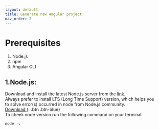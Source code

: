 ```yaml
---
layout: default
title: Generate new Angular project
nav_order: 2
---
```

# Prerequisites
1. Node.js
2. npm
3. Angular CLI

## 1.Node.js:
Download and install the latest Node.js server from the [link](https://nodejs.org/).  
Always prefer to install LTS (Long Time Support) version, which helps you to solve error(s) occurred in node from Node.js community.  
[Download ](https://nodejs.org/){: .btn .btn-blue}  
To cheek node version run the following command on your terminal  

```bash
node -v
```  
